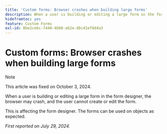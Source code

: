 ```yaml
---
title: 'Custom forms: Browser crashes when building large forms'
description: When a user is building or editing a large form in the form designer, the browser may crash, and the user cannot create or edit the form.
hidefromtoc: yes
feature: Custom Forms
exl-id: 8be2ce6c-7440-4b08-a62e-dbc41ef8d4a3
---
```

# Custom forms: Browser crashes when building large forms

>[!NOTE]
>
>This article was fixed on October 3, 2024.

When a user is building or editing a large form in the form designer, the browser may crash, and the user cannot create or edit the form.

This is affecting the form designer. The forms can be used on objects as expected.

_First reported on July 29, 2024._

